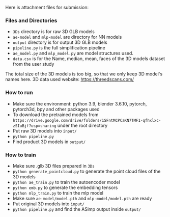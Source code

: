 Here is attachment files for submission:

### Files and Directories

- `3Ds` directory is for raw 3D GLB models
- `ae-model` and `mlp-model` are directory for NN models
- `output` directory is for output 3D GLB models
- `pipeline.py` is the full simplification pipeline
- `ae_model.py` and `mlp_model.py` are model structures used.
- `data.csv` is for the Name, median, mean, faces of the 3D models dataset from the user study

The total size of the 3D models is too big, so that we only keep 3D model's names here. 3D data used website: https://threedscans.com/

### How to run

- Make sure the environment: python 3.9, blender 3.6.10, pytorch, pytorch3d, bpy and other packages used
- To download the pretrained models from `https://drive.google.com/drive/folders/1SFntMCPCaKN7TMF1-qfhxlxc-zSIuBjf?usp=sharing` under the root directory
- Put raw 3D models into `input/`
- `python pipeline.py`
- Find product 3D models in `output/`

### How to train

- Make sure .glb 3D files prepared in `3Ds`
- `python generate_pointcloud.py` to generate the point cloud files of the 3D models
- `python ae_train.py` to train the autoencoder model
- `python emb.py` to generate the embedding tensors
- `python mlp_train.py` to train the mlp model
- Make sure `ae-model/model.pth` and `mlp-model/model.pth` are ready
- Put original 3D models into `input/`
- `python pipeline.py` and find the ASimp output inside `output/`
